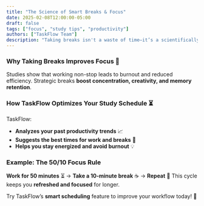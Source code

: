 ```yaml
---
title: "The Science of Smart Breaks & Focus"
date: 2025-02-08T12:00:00-05:00
draft: false
tags: ["focus", "study tips", "productivity"]
authors: ["TaskFlow Team"]
description: "Taking breaks isn't a waste of time—it’s a scientifically proven way to improve focus and productivity!"
---
```

### Why Taking Breaks Improves Focus 🧠

Studies show that working non-stop leads to burnout and reduced efficiency. Strategic breaks **boost concentration, creativity, and memory retention**.

### How TaskFlow Optimizes Your Study Schedule ⏳

TaskFlow:

- **Analyzes your past productivity trends** 📈
- **Suggests the best times for work and breaks** 🔄
- **Helps you stay energized and avoid burnout** 💡

### Example: The 50/10 Focus Rule

**Work for 50 minutes** ⏳ → **Take a 10-minute break** ☕ → **Repeat** 🔄
This cycle keeps you **refreshed and focused** for longer.

Try TaskFlow’s **smart scheduling** feature to improve your workflow today! 🚀
